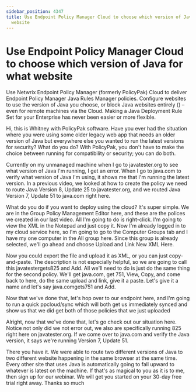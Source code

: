 ```yaml
---
sidebar_position: 4347
title: Use Endpoint Policy Manager Cloud to choose which version of Java for what
  website
---
```


# Use Endpoint Policy Manager Cloud to choose which version of Java for what website

Use Netwrix Endpoint Policy Manager (formerly PolicyPak) Cloud to deliver Endpoint Policy Manager Java Rules Manager policies. Configure websites to use the version of Java you choose, or block Java websites entirely () – even for remote machines via the Cloud. Making a Java Deployment Rule Set for your Enterprise has never been easier or more flexible.

Hi, this is Whitney with PolicyPak software. Have you ever had the situation where you were using some older legacy web app that needs an older version of Java but everywhere else you wanted to run the latest versions for security? What do you do? With PolicyPak, you don't have to make the choice between running for compatibility or security; you can do both.

Currently on my unmanaged machine when I go to javatester.org to see what version of Java I'm running, I get an error. When I go to java.com to verify what version of Java I'm using, it shows me that I'm running the latest version. In a previous video, we looked at how to create the policy we need to route Java Version 8, Update 25 to javatester.org, and we routed Java Version 7, Update 51 to java.com right here.

What do you do if you want to deploy using the cloud? It's super simple. We are in the Group Policy Management Editor here, and these are the polices we created in our last video. All I'm going to do is right-click. I'm going to view the XML in the Notepad and just copy it. Now I'm already logged in to my cloud service here, so I'm going to go to the Computer Groups tab and I have my one computer in the All group here. Since this group is already selected, we'll go ahead and choose Upload and Link New XML Here.

Now you could export the file and upload it as XML, or you can just copy-and-paste. The description is not especially helpful, so we are going to call this javatestergets825 and Add. All we'll need to do is just do the same thing for the second policy. We'll get java.com, get 751, View, Copy, and come back to here, do the same upload and link, give it a paste. Let's give it a name and let's say java.comgets751 and Add.

Now that we've done that, let's hop over to our endpoint here, and I'm going to run a quick ppcloud/sync which will both get us immediately synced and show us that we did get both of those policies that we just uploaded

Alright, now that we've done that, let's go check out our situation here. Notice not only did we not error out, we also are specifically running 825 right here on javatester.org. If we come over to java.com and verify the Java version, it says we're running Version 7, Update 51.

There you have it. We were able to route two different versions of Java to two different website happening in the same browser at the same time. Every other site that uses Java is automatically going to fall upward to whatever is latest on the machine. If that's as magical to you as it is to me, then sign up for our webinar. We will get you started on your 30-day free trial right away. Thanks so much